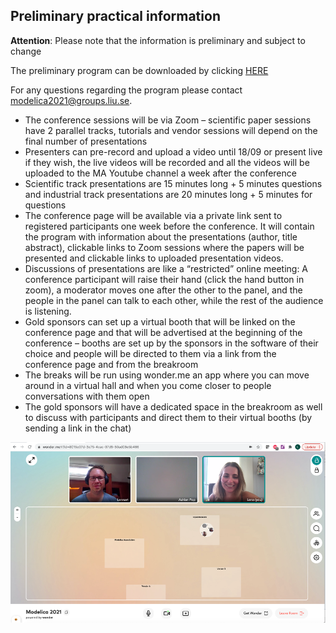 ## Preliminary practical information

**Attention**: Please note that the information is preliminary and subject to change


The preliminary program can be downloaded by clicking [HERE](Documents/Modelica_2021_preliminary_program.xlsx)


For any questions regarding the program please contact modelica2021@groups.liu.se. 


- The conference sessions will be via Zoom – scientific paper sessions have 2 parallel tracks, tutorials and vendor sessions will depend on the final number of presentations
- Presenters can pre-record and upload a video until 18/09 or present live if they wish, the live videos will be recorded and all the videos will be uploaded to the MA Youtube channel a week after the conference
- Scientific track presentations are 15 minutes long + 5 minutes questions and industrial track presentations are 20 minutes long + 5 minutes for questions
- The conference page will be available via a private link sent to registered participants one week before the conference. It will contain the program with information about the presentations (author, title abstract), clickable links to Zoom sessions where the papers will be presented and clickable links to uploaded presentation videos.
- Discussions of presentations are like a “restricted” online meeting: A conference participant will raise their hand (click the hand button in zoom), a moderator moves one after the other to the panel, and the people in the panel can talk to each other, while the rest of the audience is listening.
- Gold sponsors can set up a virtual booth that will be linked on the conference page and that will be advertised at the beginning of the conference – booths are set up by the sponsors in the software of their choice and people will be directed to them via a link from the conference page and from the breakroom
- The breaks will be run using wonder.me an app where you can move around in a virtual hall and when you come closer to people conversations with them open
- The gold sponsors will have a dedicated space in the breakroom as well to discuss with participants and direct them to their virtual booths (by sending a link in the chat)

![wonder.me will be used during breaks](/images/breaks.png)
